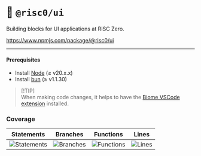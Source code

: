 # 🎨 `@risc0/ui`

Building blocks for UI applications at RISC Zero.

https://www.npmjs.com/package/@risc0/ui

***

#### Prerequisites

* Install [Node](https://nodejs.org/en) (≥ v20.x.x)
* Install [bun](https://bun.sh/) (≥ v1.1.30)

> \[!TIP]\
> When making code changes, it helps to have the [Biome VSCode extension](https://marketplace.visualstudio.com/items?itemName=biomejs.biome) installed.

### Coverage

| Statements                  | Branches                | Functions                 | Lines             |
| --------------------------- | ----------------------- | ------------------------- | ----------------- |
| ![Statements](https://img.shields.io/badge/statements-41.95%25-red.svg?style=flat) | ![Branches](https://img.shields.io/badge/branches-78.57%25-red.svg?style=flat) | ![Functions](https://img.shields.io/badge/functions-73.8%25-red.svg?style=flat) | ![Lines](https://img.shields.io/badge/lines-41.95%25-red.svg?style=flat) |
